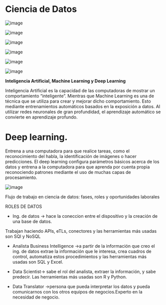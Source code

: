 # Ciencia de Datos

![image](https://user-images.githubusercontent.com/31891276/140666754-dd48fd2f-2455-47de-84ed-0012112b1cbc.png)

![image](https://user-images.githubusercontent.com/31891276/140666850-a2e09053-d83f-4b2e-85f7-5ad5c129ca17.png)


![image](https://user-images.githubusercontent.com/31891276/140666896-7e68e94f-f9d6-4cfb-be45-14571368caf0.png)

![image](https://user-images.githubusercontent.com/31891276/140667205-2a98ecc4-bbb3-48e3-87c3-fe8490411523.png)

![image](https://user-images.githubusercontent.com/31891276/140667517-8f038e21-1924-4901-ab27-89d2ac25a6b3.png)

![image](https://user-images.githubusercontent.com/31891276/140667685-5835e7db-043b-4ede-8def-aa5890e97879.png)



**Inteligencia Artificial, Machine Learning y Deep Learning**



Inteligencia Artificial es la capacidad de las computadoras de mostrar un comportamiento “inteligente”. Mientras que Machine Learning es una de técnica que se utiliza para crear y mejorar dicho comportamiento. Esto mediante entrenamientos automáticos basados en la exposición a datos.
Al utilizar redes neuronales de gran profundidad, el aprendizaje automático se convierte en aprendizaje profundo.


# Deep learning.

Entrena a una computadora para que realice tareas, como el reconocimiento del habla, la identificación de imágenes o hacer predicciones.
El deep learning configura parámetros básicos acerca de los datos y entrena a la computadora para que aprenda por cuenta propia reconociendo patrones mediante el uso de muchas capas de procesamiento.



![image](https://user-images.githubusercontent.com/31891276/140668698-ba90a39d-8a55-4f0a-ada0-d2d0bb7e26ca.png)

Flujo de trabajo en ciencia de datos: fases, roles y oportunidades laborales  
  
ROLES DE DATOS  
  
- Ing. de datos -> hace la coneccion entre el dispositivo y la creación de una base de datos.
  
Trabajan haciendo APIs, eTLs, conectores y las herramientas más usadas son SQl y NoSQL
  
- Analista Business Intelligence ->a partir de la información que creo el ing. de datos extrae la información que le interesa, crea cuadros de control, automatiza estos procedimientos y las herramientas más usadas son SQL y Excel.
  
- Data Scientist-> sabe el rol del analista, extraer la información, y sabe predecir. Las herramientas más usadas son R y Python.

- Data Translator ->persona que pueda interpretar los datos y pueda comunicarnos con los otros equipos de negocios.Experto en la necesidad de negocio.

